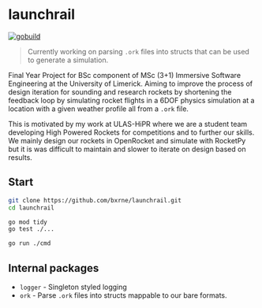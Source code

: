 # launchrail

[![gobuild](https://github.com/bxrne/launchrail/actions/workflows/gobuild.yml/badge.svg)](https://github.com/bxrne/launchrail/actions/workflows/gobuild.yml)
> Currently working on parsing `.ork` files into structs that can be used to generate a simulation.

Final Year Project for BSc component of MSc (3+1) Immersive Software Engineering at the University of Limerick.
Aiming to improve the process of design iteration for sounding and research rockets by shortening the feedback loop by simulating rocket flights in a 6DOF physics simulation at a location with a given weather profile all from a `.ork` file.

This is motivated by my work at ULAS-HiPR where we are a student team developing High Powered Rockets for competitions and to further our skills. We mainly design our rockets in OpenRocket and simulate with RocketPy but it is was difficult to maintain and slower to iterate on design based on results.


## Start

```bash
git clone https://github.com/bxrne/launchrail.git
cd launchrail

go mod tidy
go test ./...

go run ./cmd
```

## Internal packages

- `logger` - Singleton styled logging
- `ork` - Parse `.ork` files into structs mappable to our bare formats.


